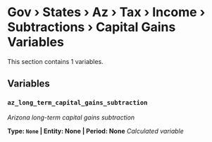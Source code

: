 # Gov › States › Az › Tax › Income › Subtractions › Capital Gains Variables

This section contains 1 variables.

## Variables

### `az_long_term_capital_gains_subtraction`
*Arizona long-term capital gains subtraction*

**Type: `None` | Entity: None | Period: None**
*Calculated variable*
